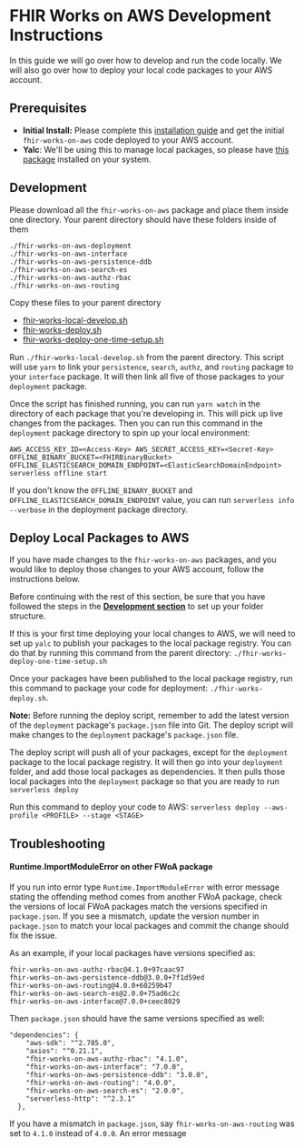 # FHIR Works on AWS Development Instructions

In this guide we will go over how to develop and run the code locally. We will also go over how to deploy your local code packages to your AWS account.

## Prerequisites

- **Initial Install:** Please complete this [installation guide](./INSTALL.md) and get the initial `fhir-works-on-aws` code deployed to your AWS account.
- **Yalc**: We'll be using this to manage local packages, so please have [this package](https://github.com/whitecolor/yalc) installed on your system.

## Development

Please download all the `fhir-works-on-aws` package and place them inside one directory. Your parent directory should have these folders inside of them

```
./fhir-works-on-aws-deployment
./fhir-works-on-aws-interface
./fhir-works-on-aws-persistence-ddb
./fhir-works-on-aws-search-es
./fhir-works-on-aws-authz-rbac
./fhir-works-on-aws-routing
```

Copy these files to your parent directory

- [fhir-works-local-develop.sh](./scripts/fhir-works-deploy.sh)
- [fhir-works-deploy.sh](./scripts/fhir-works-deploy.sh)
- [fhir-works-deploy-one-time-setup.sh](./scripts/fhir-works-deploy-one-time-setup.sh)

Run `./fhir-works-local-develop.sh` from the parent directory. This script will use `yarn` to link your `persistence`, `search`, `authz`, and `routing` package to your `interface` package. It will then link all five of those packages to your `deployment` package.

Once the script has finished running, you can run `yarn watch` in the directory of each package that you're developing in. This will pick up live changes from the packages. Then you can run this command in the `deployment` package directory to spin up your local environment:

`AWS_ACCESS_KEY_ID=<Access-Key> AWS_SECRET_ACCESS_KEY=<Secret-Key> OFFLINE_BINARY_BUCKET=<FHIRBinaryBucket> OFFLINE_ELASTICSEARCH_DOMAIN_ENDPOINT=<ElasticSearchDomainEndpoint> serverless offline start`

If you don't know the `OFFLINE_BINARY_BUCKET` and `OFFLINE_ELASTICSEARCH_DOMAIN_ENDPOINT` value, you can run `serverless info --verbose` in the deployment package directory.

## Deploy Local Packages to AWS

If you have made changes to the `fhir-works-on-aws` packages, and you would like to deploy those changes to your AWS account, follow the instructions below.

Before continuing with the rest of this section, be sure that you have followed the steps in the [**Development section**](#development) to set up your folder structure.

If this is your first time deploying your local changes to AWS, we will need to set up `yalc` to publish your packages to the local package registry. You can do that by running this command from the parent directory: `./fhir-works-deploy-one-time-setup.sh`

Once your packages have been published to the local package registry, run this command to package your code for deployment: `./fhir-works-deploy.sh`.

**Note:** Before running the deploy script, remember to add the latest version of the `deployment` package's `package.json` file into Git. The deploy script will make changes to the `deployment` package's `package.json` file.

The deploy script will push all of your packages, except for the `deployment` package to the local package registry. It will then go into your `deployment` folder, and add those local packages as dependencies. It then pulls those local packages into the `deployment` package so that you are ready to run `serverless deploy`

Run this command to deploy your code to AWS:
`serverless deploy --aws-profile <PROFILE> --stage <STAGE>`

## Troubleshooting

#### Runtime.ImportModuleError on other FWoA package

If you run into error type `Runtime.ImportModuleError` with error message stating the offending method comes from another FWoA package, check the versions of local FWoA packages match the versions specified in `package.json`. If you see a mismatch, update the version number in `package.json` to match your local packages and commit the change should fix the issue. 

As an example, if your local packages have versions specified as: 

```
fhir-works-on-aws-authz-rbac@4.1.0+97caac97
fhir-works-on-aws-persistence-ddb@3.0.0+7f1d59ed
fhir-works-on-aws-routing@4.0.0+60259b47
fhir-works-on-aws-search-es@2.0.0+75ad6c2c
fhir-works-on-aws-interface@7.0.0+ceec8029
``` 

Then `package.json` should have the same versions specified as well: 

```
"dependencies": {
    "aws-sdk": "^2.785.0",
    "axios": "^0.21.1",
    "fhir-works-on-aws-authz-rbac": "4.1.0",
    "fhir-works-on-aws-interface": "7.0.0",
    "fhir-works-on-aws-persistence-ddb": "3.0.0",
    "fhir-works-on-aws-routing": "4.0.0",
    "fhir-works-on-aws-search-es": "2.0.0",
    "serverless-http": "^2.3.1"
  },
```

If you have a mismatch in `package.json`, say `fhir-works-on-aws-routing` was set to `4.1.0` instead of `4.0.0`. An error message 

